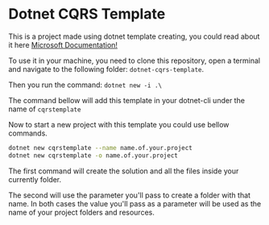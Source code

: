# Dotnet CQRS Template

This is a project made using dotnet template creating, you could read about it
here [Microsoft Documentation!](https://docs.microsoft.com/pt-br/dotnet/core/tutorials/cli-templates-create-project-template)

To use it in your machine, you need to clone this repository, open a terminal and navigate to the following folder:
`dotnet-cqrs-template`.

Then you run the command:
`dotnet new -i .\ `

The command bellow will add this template in your dotnet-cli under
the name of `cqrstemplate`

Now to start a new project with this template you could use bellow  commands.

```bash
dotnet new cqrstemplate --name name.of.your.project
dotnet new cqrstemplate -o name.of.your.project
```

The first command will create the solution and all the files inside your currently folder.

The second will use the parameter you'll pass to create a folder with that name.
In both cases the value you'll pass as a parameter will be used as the
name of your project folders and resources.


